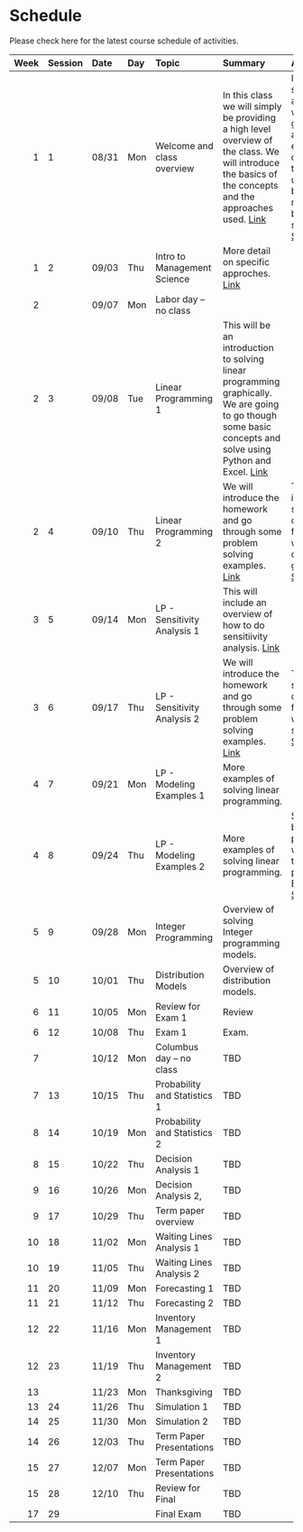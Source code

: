 Schedule
============================


Please check here for the latest course schedule of activities.

|   Week | Session   | Date   | Day   | Topic                        | Summary                                                                                                                                                                                  | Assignment                                                                                                                                                                                                         | Due   |
|-------:|:----------|:-------|:------|:-----------------------------|:-----------------------------------------------------------------------------------------------------------------------------------------------------------------------------------------|:-------------------------------------------------------------------------------------------------------------------------------------------------------------------------------------------------------------------|:------|
|      1 | 1         | 08/31  | Mon   | Welcome and class overview   | In this class we will simply be providing a high level overview of the class.  We will introduce the basics of the concepts and the approaches used.  [Link](../../sessions/session1)    | In this starter assignment, we are just going to try and test that everyone can go through and utilize some basic modeling of business senarios. [Starter](https://rpi.box.com/s/ldy9h2bfaz00gek5a9cotyz21sboab95) | 09/10 |
|      1 | 2         | 09/03  | Thu   | Intro to Management Science  | More detail on specific approches. [Link](../../sessions/session2)                                                                                                                       |                                                                                                                                                                                                                    |       |
|      2 |           | 09/07  | Mon   | Labor day – no class         |                                                                                                                                                                                          |                                                                                                                                                                                                                    |       |
|      2 | 3         | 09/08  | Tue   | Linear Programming 1         | This will be an introduction to solving linear programming graphically.  We are going to go though some basic concepts and solve using Python and Excel. [Link](../../sessions/session3) |                                                                                                                                                                                                                    |       |
|      2 | 4         | 09/10  | Thu   | Linear Programming 2         | We will introduce the homework and go  through some problem solving examples. [Link](../../sessions/session4)                                                                            | This involves solving objective functions with constraints graphically.  [Starter](https://rpi.box.com/s/ldy9h2bfaz00gek5a9cotyz21sboab95)                                                                         | 09/21 |
|      3 | 5         | 09/14  | Mon   | LP - Sensitivity Analysis 1  | This will include an overview of how to do sensitiivity analysis.  [Link](../../sessions/session5)                                                                                       |                                                                                                                                                                                                                    |       |
|      3 | 6         | 09/17  | Thu   | LP - Sensitivity Analysis 2  | We will introduce the homework and go  through some problem solving examples. [Link](../../sessions/session6)                                                                            | This involve solving objective functions with Excel solver. .   [Starter](https://rpi.box.com/s/ldy9h2bfaz00gek5a9cotyz21sboab95)                                                                                  | 09/28 |
|      4 | 7         | 09/21  | Mon   | LP - Modeling Examples 1     | More examples of solving linear programming.                                                                                                                                             |                                                                                                                                                                                                                    |       |
|      4 | 8         | 09/24  | Thu   | LP - Modeling Examples 2     | More examples of solving linear programming.                                                                                                                                             | See HM4 in box. More practice with translating problems to Excel. [Starter](https://rpi.box.com/s/ldy9h2bfaz00gek5a9cotyz21sboab95)                                                                                | 10/05 |
|      5 | 9         | 09/28  | Mon   | Integer Programming          | Overview of solving Integer programming models.                                                                                                                                          |                                                                                                                                                                                                                    |       |
|      5 | 10        | 10/01  | Thu   | Distribution Models          | Overview of distribution models.                                                                                                                                                         |                                                                                                                                                                                                                    |       |
|      6 | 11        | 10/05  | Mon   | Review for Exam 1            | Review                                                                                                                                                                                   |                                                                                                                                                                                                                    |       |
|      6 | 12        | 10/08  | Thu   | Exam 1                       | Exam.                                                                                                                                                                                    |                                                                                                                                                                                                                    |       |
|      7 |           | 10/12  | Mon   | Columbus day – no class      | TBD                                                                                                                                                                                      |                                                                                                                                                                                                                    |       |
|      7 | 13        | 10/15  | Thu   | Probability and Statistics 1 | TBD                                                                                                                                                                                      |                                                                                                                                                                                                                    |       |
|      8 | 14        | 10/19  | Mon   | Probability and Statistics 2 | TBD                                                                                                                                                                                      |                                                                                                                                                                                                                    |       |
|      8 | 15        | 10/22  | Thu   | Decision Analysis 1          | TBD                                                                                                                                                                                      |                                                                                                                                                                                                                    |       |
|      9 | 16        | 10/26  | Mon   | Decision Analysis 2,         | TBD                                                                                                                                                                                      |                                                                                                                                                                                                                    |       |
|      9 | 17        | 10/29  | Thu   | Term paper overview          | TBD                                                                                                                                                                                      |                                                                                                                                                                                                                    |       |
|     10 | 18        | 11/02  | Mon   | Waiting Lines Analysis 1     | TBD                                                                                                                                                                                      |                                                                                                                                                                                                                    |       |
|     10 | 19        | 11/05  | Thu   | Waiting Lines Analysis 2     | TBD                                                                                                                                                                                      |                                                                                                                                                                                                                    |       |
|     11 | 20        | 11/09  | Mon   | Forecasting 1                | TBD                                                                                                                                                                                      |                                                                                                                                                                                                                    |       |
|     11 | 21        | 11/12  | Thu   | Forecasting 2                | TBD                                                                                                                                                                                      |                                                                                                                                                                                                                    |       |
|     12 | 22        | 11/16  | Mon   | Inventory Management 1       | TBD                                                                                                                                                                                      |                                                                                                                                                                                                                    |       |
|     12 | 23        | 11/19  | Thu   | Inventory Management 2       | TBD                                                                                                                                                                                      |                                                                                                                                                                                                                    |       |
|     13 |           | 11/23  | Mon   | Thanksgiving                 | TBD                                                                                                                                                                                      |                                                                                                                                                                                                                    |       |
|     13 | 24        | 11/26  | Thu   | Simulation 1                 | TBD                                                                                                                                                                                      |                                                                                                                                                                                                                    |       |
|     14 | 25        | 11/30  | Mon   | Simulation 2                 | TBD                                                                                                                                                                                      |                                                                                                                                                                                                                    |       |
|     14 | 26        | 12/03  | Thu   | Term Paper Presentations     | TBD                                                                                                                                                                                      |                                                                                                                                                                                                                    |       |
|     15 | 27        | 12/07  | Mon   | Term Paper Presentations     | TBD                                                                                                                                                                                      |                                                                                                                                                                                                                    |       |
|     15 | 28        | 12/10  | Thu   | Review for Final             | TBD                                                                                                                                                                                      |                                                                                                                                                                                                                    |       |
|     17 | 29        |        |       | Final Exam                   | TBD                                                                                                                                                                                      |                                                                                                                                                                                                                    |       |